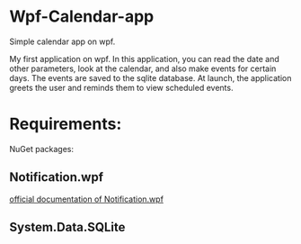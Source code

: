# Wpf-Calendar-app
Simple calendar app on wpf.

My first application on wpf. In this application, you can read the date and other parameters, look at the calendar, and also make events for certain days. The events are saved to the sqlite database. At launch, the application greets the user and reminds them to view scheduled events.

<h1>Requirements:</h1>
 NuGet packages:
  <h2>Notification.wpf</h2> <a href="https://github.com/Platonenkov/Notification.Wpf?ysclid=m0tpjwltqr197523584">official documentation of Notification.wpf</a>

  <h2>System.Data.SQLite</h2>
